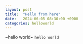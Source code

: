 ```yaml
---
layout: post
title:  "Hello from here"
date:   2024-06-05 08:30:00 +0900
categories: helloworld
---
```


~hello world~
`hello world`